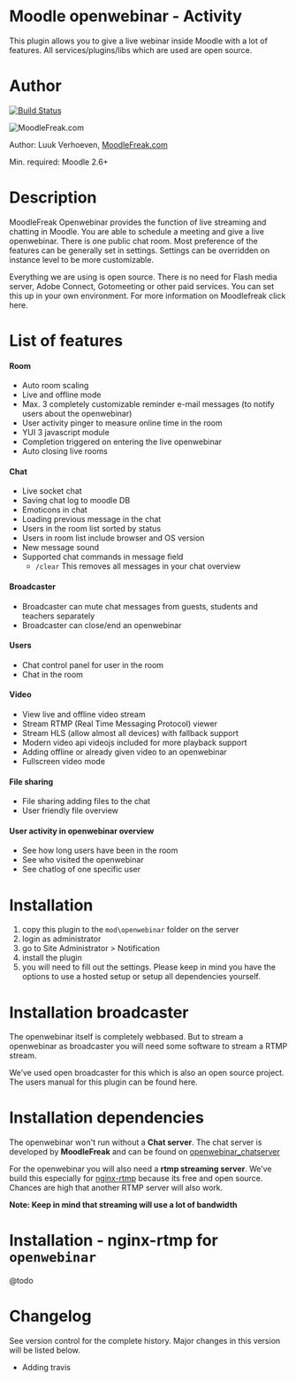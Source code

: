 Moodle openwebinar - Activity
====================
This plugin allows you to give a live webinar inside Moodle with a lot of features. All services/plugins/libs which are used are open source.

Author
====================

[![Build Status](https://travis-ci.org/MoodleFreak/moodle_mod_openwebinar.svg?branch=master)](https://travis-ci.org/MoodleFreak/moodle_mod_openwebinar/)

![MoodleFreak.com](http://moodlefreak.com/logo_small.png)

Author: Luuk Verhoeven, [MoodleFreak.com](http://www.moodlefreak.com/)

Min. required: Moodle 2.6+

Description
====================
MoodleFreak Openwebinar provides the function of live streaming and chatting in Moodle. You are able to schedule a meeting and give a live openwebinar. There is one public chat room. Most preference of the features can be generally set in settings. Settings can be overridden on instance level to be more customizable.

Everything we are using is open source. There is no need for Flash media server, Adobe Connect, Gotomeeting or other paid services. You can set this up in your own environment. For more information on Moodlefreak click here.

List of features
====================

#### Room
  - Auto room scaling
  - Live and offline mode 
  - Max. 3 completely customizable reminder e-mail messages (to notify users about the openwebinar)
  - User activity pinger to measure online time in the room
  - YUI 3 javascript module
  - Completion triggered on entering the live openwebinar
  - Auto closing live rooms
  
#### Chat
  - Live socket chat
  - Saving chat log to moodle DB
  - Emoticons in chat
  - Loading previous message in the chat
  - Users in the room list sorted by status
  - Users in room list include browser and OS version
  - New message sound
  - Supported chat commands in message field 
    - `/clear` This removes all messages in your chat overview

#### Broadcaster
  - Broadcaster can mute chat messages from guests, students and teachers separately
  - Broadcaster can close/end an openwebinar

#### Users
  - Chat control panel for user in the room
  - Chat in the room

#### Video
  - View live and offline video stream
  - Stream RTMP (Real Time Messaging Protocol) viewer
  - Stream HLS (allow almost all devices) with fallback support
  - Modern video api videojs included for more playback support
  - Adding offline or already given video to an openwebinar
  - Fullscreen video mode

#### File sharing
  - File sharing adding files to the chat
  - User friendly file overview

#### User activity in openwebinar overview
  - See how long users have been in the room
  - See who visited the openwebinar
  - See chatlog of one specific user

Installation
====================
1.  copy this plugin to the `mod\openwebinar` folder on the server
2.  login as administrator
3.  go to Site Administrator > Notification
4.  install the plugin
5.  you will need to fill out the settings. Please keep in mind you have the options to use a hosted setup or setup all dependencies yourself.

Installation broadcaster
====================
The openwebinar itself is completely webbased. But to stream a openwebinar as broadcaster you will need some software to stream a RTMP stream. 

We’ve used open broadcaster for this which is also an open source project. The users manual for this plugin can be found here.

Installation dependencies
====================
The openwebinar won't run without a **Chat server**. The chat server is developed by **MoodleFreak** and can be found on [openwebinar_chatserver](https://github.com/MoodleFreak/openwebinar_chatserver)

For the openwebinar you will also need a **rtmp streaming server**. We’ve build this especially for [nginx-rtmp](https://github.com/arut/nginx-rtmp-module) because its free and open source. Chances are high that another RTMP server will also work. 

**Note: Keep in mind that streaming will use a lot of bandwidth** 

Installation - nginx-rtmp for `openwebinar`
====================
@todo

Changelog
====================

See version control for the complete history. Major changes in this version will be listed below.

- Adding travis